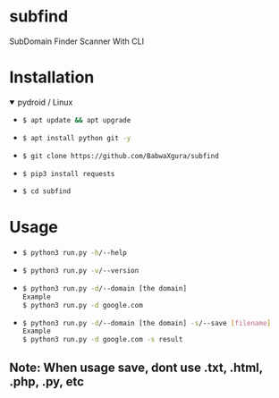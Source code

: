 # subfind
SubDomain Finder Scanner With CLI 

# Installation
<details open>
<summary> pydroid / Linux</summary>

- ```bash
  $ apt update && apt upgrade
  ```

- ```bash
  $ apt install python git -y
  ```

- ```bash
  $ git clone https://github.com/BabwaXgura/subfind
  ```

- ```bash
  $ pip3 install requests
  ```

- ```bash
  $ cd subfind
  ```

# Usage



- ```bash
  $ python3 run.py -h/--help
  ```



- ```bash
  $ python3 run.py -v/--version
  ```


- ```bash
  $ python3 run.py -d/--domain [the domain]
  Example
  $ python3 run.py -d google.com
  ```



- ```bash
  $ python3 run.py -d/--domain [the domain] -s/--save [filename]
  Example
  $ python3 run.py -d google.com -s result
  ```

## Note: When usage save, dont use .txt, .html, .php, .py, etc
